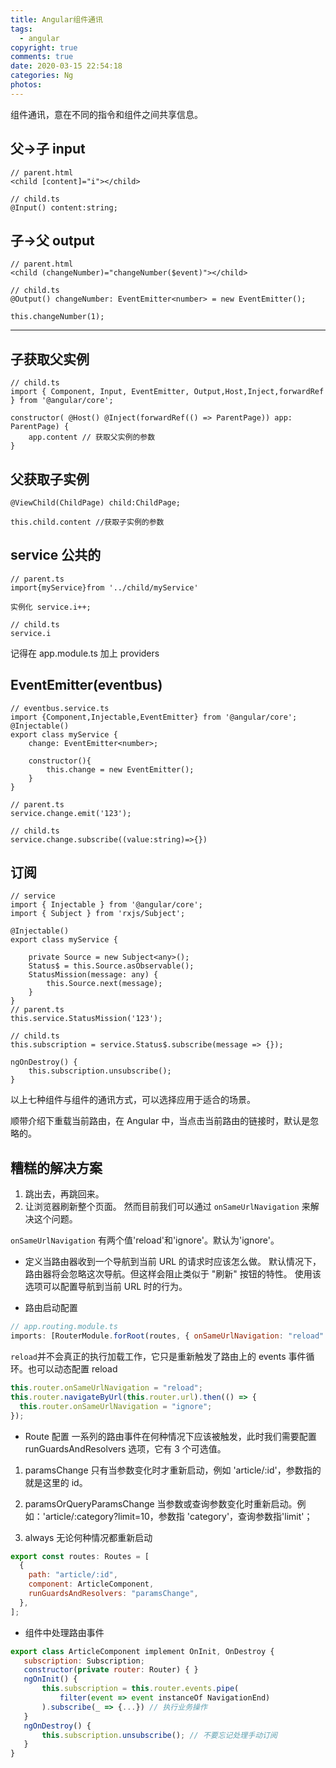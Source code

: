 ```yaml
---
title: Angular组件通讯
tags:
  - angular
copyright: true
comments: true
date: 2020-03-15 22:54:18
categories: Ng
photos:
---
```


组件通讯，意在不同的指令和组件之间共享信息。

## 父->子 input

```
// parent.html
<child [content]="i"></child>

// child.ts
@Input() content:string;
```

## 子->父 output

```
// parent.html
<child (changeNumber)="changeNumber($event)"></child>

// child.ts
@Output() changeNumber: EventEmitter<number> = new EventEmitter();

this.changeNumber(1);
```

---

<!-- more -->

## 子获取父实例

```
// child.ts
import { Component, Input, EventEmitter, Output,Host,Inject,forwardRef } from '@angular/core';

constructor( @Host() @Inject(forwardRef(() => ParentPage)) app: ParentPage) {
    app.content // 获取父实例的参数
}
```

## 父获取子实例

```
@ViewChild(ChildPage) child:ChildPage;

this.child.content //获取子实例的参数
```

## service 公共的

```
// parent.ts
import{myService}from '../child/myService'

实例化 service.i++;

// child.ts
service.i
```

记得在 app.module.ts 加上 providers

## EventEmitter(eventbus)

```
// eventbus.service.ts
import {Component,Injectable,EventEmitter} from '@angular/core';
@Injectable()
export class myService {
    change: EventEmitter<number>;

    constructor(){
        this.change = new EventEmitter();
    }
}

// parent.ts
service.change.emit('123');

// child.ts
service.change.subscribe((value:string)=>{})
```

## 订阅

```
// service
import { Injectable } from '@angular/core';
import { Subject } from 'rxjs/Subject';

@Injectable()
export class myService {

    private Source = new Subject<any>();
    Status$ = this.Source.asObservable();
    StatusMission(message: any) {
        this.Source.next(message);
    }
}
// parent.ts
this.service.StatusMission('123');

// child.ts
this.subscription = service.Status$.subscribe(message => {});

ngOnDestroy() {
    this.subscription.unsubscribe();
}
```

以上七种组件与组件的通讯方式，可以选择应用于适合的场景。

顺带介绍下重载当前路由，在 Angular 中，当点击当前路由的链接时，默认是忽略的。

## 糟糕的解决方案

1. 跳出去，再跳回来。
2. 让浏览器刷新整个页面。
   然而目前我们可以通过 `onSameUrlNavigation` 来解决这个问题。

`onSameUrlNavigation` 有两个值'reload'和'ignore'。默认为'ignore'。

- 定义当路由器收到一个导航到当前 URL 的请求时应该怎么做。 默认情况下，路由器将会忽略这次导航。但这样会阻止类似于 "刷新" 按钮的特性。 使用该选项可以配置导航到当前 URL 时的行为。

- 路由启动配置

```js
// app.routing.module.ts
imports: [RouterModule.forRoot(routes, { onSameUrlNavigation: "reload" })];
```

`reload`并不会真正的执行加载工作，它只是重新触发了路由上的 events 事件循环。也可以动态配置 reload

```js
this.router.onSameUrlNavigation = "reload";
this.router.navigateByUrl(this.router.url).then(() => {
  this.router.onSameUrlNavigation = "ignore";
});
```

- Route 配置
  一系列的路由事件在何种情况下应该被触发，此时我们需要配置 runGuardsAndResolvers 选项，它有 3 个可选值。

1. paramsChange 只有当参数变化时才重新启动，例如 'article/:id'，参数指的就是这里的 id。

2. paramsOrQueryParamsChange 当参数或查询参数变化时重新启动。例如：'article/:category?limit=10，参数指 'category'，查询参数指'limit'；

3. always 无论何种情况都重新启动

```js
export const routes: Routes = [
  {
    path: "article/:id",
    component: ArticleComponent,
    runGuardsAndResolvers: "paramsChange",
  },
];
```

- 组件中处理路由事件

```js
export class ArticleComponent implement OnInit, OnDestroy {
   subscription: Subscription;
   constructor(private router: Router) { }
   ngOnInit() {
       this.subscription = this.router.events.pipe(
           filter(event => event instanceOf NavigationEnd)
       ).subscribe(_ => {...}) // 执行业务操作
   }
   ngOnDestroy() {
       this.subscription.unsubscribe(); // 不要忘记处理手动订阅
   }
}
```
